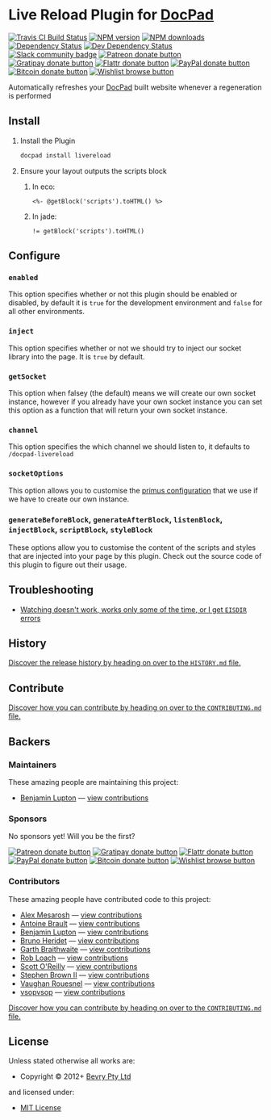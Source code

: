# Live Reload Plugin for [DocPad](https://docpad.org)

<!-- BADGES/ -->

<span class="badge-travisci"><a href="http://travis-ci.org/docpad/docpad-plugin-livereload" title="Check this project's build status on TravisCI"><img src="https://img.shields.io/travis/docpad/docpad-plugin-livereload/master.svg" alt="Travis CI Build Status" /></a></span>
<span class="badge-npmversion"><a href="https://npmjs.org/package/docpad-plugin-livereload" title="View this project on NPM"><img src="https://img.shields.io/npm/v/docpad-plugin-livereload.svg" alt="NPM version" /></a></span>
<span class="badge-npmdownloads"><a href="https://npmjs.org/package/docpad-plugin-livereload" title="View this project on NPM"><img src="https://img.shields.io/npm/dm/docpad-plugin-livereload.svg" alt="NPM downloads" /></a></span>
<span class="badge-daviddm"><a href="https://david-dm.org/docpad/docpad-plugin-livereload" title="View the status of this project's dependencies on DavidDM"><img src="https://img.shields.io/david/docpad/docpad-plugin-livereload.svg" alt="Dependency Status" /></a></span>
<span class="badge-daviddmdev"><a href="https://david-dm.org/docpad/docpad-plugin-livereload#info=devDependencies" title="View the status of this project's development dependencies on DavidDM"><img src="https://img.shields.io/david/dev/docpad/docpad-plugin-livereload.svg" alt="Dev Dependency Status" /></a></span>
<br class="badge-separator" />
<span class="badge-slackin"><a href="https://slack.bevry.me" title="Join this project's slack community"><img src="https://slack.bevry.me/badge.svg" alt="Slack community badge" /></a></span>
<span class="badge-patreon"><a href="http://patreon.com/bevry" title="Donate to this project using Patreon"><img src="https://img.shields.io/badge/patreon-donate-yellow.svg" alt="Patreon donate button" /></a></span>
<span class="badge-gratipay"><a href="https://www.gratipay.com/bevry" title="Donate weekly to this project using Gratipay"><img src="https://img.shields.io/badge/gratipay-donate-yellow.svg" alt="Gratipay donate button" /></a></span>
<span class="badge-flattr"><a href="http://flattr.com/thing/344188/balupton-on-Flattr" title="Donate to this project using Flattr"><img src="https://img.shields.io/badge/flattr-donate-yellow.svg" alt="Flattr donate button" /></a></span>
<span class="badge-paypal"><a href="https://www.paypal.com/cgi-bin/webscr?cmd=_s-xclick&amp;hosted_button_id=QB8GQPZAH84N6" title="Donate to this project using Paypal"><img src="https://img.shields.io/badge/paypal-donate-yellow.svg" alt="PayPal donate button" /></a></span>
<span class="badge-bitcoin"><a href="https://bevry.me/bitcoin" title="Donate once-off to this project using Bitcoin"><img src="https://img.shields.io/badge/bitcoin-donate-yellow.svg" alt="Bitcoin donate button" /></a></span>
<span class="badge-wishlist"><a href="https://bevry.me/wishlist" title="Buy an item on our wishlist for us"><img src="https://img.shields.io/badge/wishlist-donate-yellow.svg" alt="Wishlist browse button" /></a></span>

<!-- /BADGES -->


Automatically refreshes your [DocPad](https://docpad.org) built website whenever a regeneration is performed



## Install

1. Install the Plugin

	``` bash
	docpad install livereload
	```

1. Ensure your layout outputs the scripts block

	1. In eco:

		```
		<%- @getBlock('scripts').toHTML() %>
		```

	1. In jade:

		``` jade
		!= getBlock('scripts').toHTML()
		```


## Configure

### `enabled`
This option specifies whether or not this plugin should be enabled or disabled, by default it is `true` for the development environment and `false` for all other environments.

### `inject`
This option specifies whether or not we should try to inject our socket library into the page. It is `true` by default.

### `getSocket`
This option when falsey (the default) means we will create our own socket instance, however if you already have your own socket instance you can set this option as a function that will return your own socket instance.

### `channel`
This option specifies the which channel we should listen to, it defaults to `/docpad-livereload`

### `socketOptions`
This option allows you to customise the [primus configuration](https://github.com/primus/primus) that we use if we have to create our own instance.

### `generateBeforeBlock`, `generateAfterBlock`, `listenBlock`, `injectBlock`, `scriptBlock`, `styleBlock`
These options allow you to customise the content of the scripts and styles that are injected into your page by this plugin. Check out the source code of this plugin to figure out their usage.


## Troubleshooting

- [Watching doesn't work, works only some of the time, or I get `EISDIR` errors](http://docpad.org/docs/troubleshoot#watching-doesn-t-work-works-only-some-of-the-time-or-i-get-eisdir-errors)


<!-- HISTORY/ -->

<h2>History</h2>

<a href="https://github.com/docpad/docpad-plugin-livereload/blob/master/HISTORY.md#files">Discover the release history by heading on over to the <code>HISTORY.md</code> file.</a>

<!-- /HISTORY -->


<!-- CONTRIBUTE/ -->

<h2>Contribute</h2>

<a href="https://github.com/docpad/docpad-plugin-livereload/blob/master/CONTRIBUTING.md#files">Discover how you can contribute by heading on over to the <code>CONTRIBUTING.md</code> file.</a>

<!-- /CONTRIBUTE -->


<!-- BACKERS/ -->

<h2>Backers</h2>

<h3>Maintainers</h3>

These amazing people are maintaining this project:

<ul><li><a href="http://balupton.com">Benjamin Lupton</a> — <a href="https://github.com/docpad/docpad-plugin-livereload/commits?author=balupton" title="View the GitHub contributions of Benjamin Lupton on repository docpad/docpad-plugin-livereload">view contributions</a></li></ul>

<h3>Sponsors</h3>

No sponsors yet! Will you be the first?

<span class="badge-patreon"><a href="http://patreon.com/bevry" title="Donate to this project using Patreon"><img src="https://img.shields.io/badge/patreon-donate-yellow.svg" alt="Patreon donate button" /></a></span>
<span class="badge-gratipay"><a href="https://www.gratipay.com/bevry" title="Donate weekly to this project using Gratipay"><img src="https://img.shields.io/badge/gratipay-donate-yellow.svg" alt="Gratipay donate button" /></a></span>
<span class="badge-flattr"><a href="http://flattr.com/thing/344188/balupton-on-Flattr" title="Donate to this project using Flattr"><img src="https://img.shields.io/badge/flattr-donate-yellow.svg" alt="Flattr donate button" /></a></span>
<span class="badge-paypal"><a href="https://www.paypal.com/cgi-bin/webscr?cmd=_s-xclick&amp;hosted_button_id=QB8GQPZAH84N6" title="Donate to this project using Paypal"><img src="https://img.shields.io/badge/paypal-donate-yellow.svg" alt="PayPal donate button" /></a></span>
<span class="badge-bitcoin"><a href="https://bevry.me/bitcoin" title="Donate once-off to this project using Bitcoin"><img src="https://img.shields.io/badge/bitcoin-donate-yellow.svg" alt="Bitcoin donate button" /></a></span>
<span class="badge-wishlist"><a href="https://bevry.me/wishlist" title="Buy an item on our wishlist for us"><img src="https://img.shields.io/badge/wishlist-donate-yellow.svg" alt="Wishlist browse button" /></a></span>

<h3>Contributors</h3>

These amazing people have contributed code to this project:

<ul><li><a href="https://github.com/amesarosh">Alex Mesarosh</a> — <a href="https://github.com/docpad/docpad-plugin-livereload/commits?author=amesarosh" title="View the GitHub contributions of Alex Mesarosh on repository docpad/docpad-plugin-livereload">view contributions</a></li>
<li><a href="antoinebrault.ca">Antoine Brault</a> — <a href="https://github.com/docpad/docpad-plugin-livereload/commits?author=antoinebrault" title="View the GitHub contributions of Antoine Brault on repository docpad/docpad-plugin-livereload">view contributions</a></li>
<li><a href="http://balupton.com">Benjamin Lupton</a> — <a href="https://github.com/docpad/docpad-plugin-livereload/commits?author=balupton" title="View the GitHub contributions of Benjamin Lupton on repository docpad/docpad-plugin-livereload">view contributions</a></li>
<li><a href="http://delapouite.com">Bruno Heridet</a> — <a href="https://github.com/docpad/docpad-plugin-livereload/commits?author=Delapouite" title="View the GitHub contributions of Bruno Heridet on repository docpad/docpad-plugin-livereload">view contributions</a></li>
<li><a href="http://www.garthdb.com">Garth Braithwaite</a> — <a href="https://github.com/docpad/docpad-plugin-livereload/commits?author=GarthDB" title="View the GitHub contributions of Garth Braithwaite on repository docpad/docpad-plugin-livereload">view contributions</a></li>
<li><a href="http://robloach.net">Rob Loach</a> — <a href="https://github.com/docpad/docpad-plugin-livereload/commits?author=RobLoach" title="View the GitHub contributions of Rob Loach on repository docpad/docpad-plugin-livereload">view contributions</a></li>
<li><a href="https://github.com/scottoreilly">Scott O'Reilly</a> — <a href="https://github.com/docpad/docpad-plugin-livereload/commits?author=scottoreilly" title="View the GitHub contributions of Scott O'Reilly on repository docpad/docpad-plugin-livereload">view contributions</a></li>
<li><a href="https://github.com/StephenBrown2">Stephen Brown II</a> — <a href="https://github.com/docpad/docpad-plugin-livereload/commits?author=StephenBrown2" title="View the GitHub contributions of Stephen Brown II on repository docpad/docpad-plugin-livereload">view contributions</a></li>
<li><a href="http://vaughan.io">Vaughan Rouesnel</a> — <a href="https://github.com/docpad/docpad-plugin-livereload/commits?author=vjpr" title="View the GitHub contributions of Vaughan Rouesnel on repository docpad/docpad-plugin-livereload">view contributions</a></li>
<li><a href="https://github.com/vsopvsop">vsopvsop</a> — <a href="https://github.com/docpad/docpad-plugin-livereload/commits?author=vsopvsop" title="View the GitHub contributions of vsopvsop on repository docpad/docpad-plugin-livereload">view contributions</a></li></ul>

<a href="https://github.com/docpad/docpad-plugin-livereload/blob/master/CONTRIBUTING.md#files">Discover how you can contribute by heading on over to the <code>CONTRIBUTING.md</code> file.</a>

<!-- /BACKERS -->


<!-- LICENSE/ -->

<h2>License</h2>

Unless stated otherwise all works are:

<ul><li>Copyright &copy; 2012+ <a href="http://bevry.me">Bevry Pty Ltd</a></li></ul>

and licensed under:

<ul><li><a href="http://spdx.org/licenses/MIT.html">MIT License</a></li></ul>

<!-- /LICENSE -->
